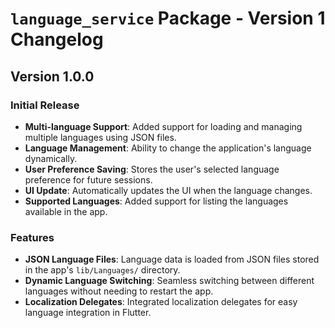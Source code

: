 # `language_service` Package - Version 1 Changelog

## Version 1.0.0

### Initial Release
- **Multi-language Support**: Added support for loading and managing multiple languages using JSON files.
- **Language Management**: Ability to change the application's language dynamically.
- **User Preference Saving**: Stores the user's selected language preference for future sessions.
- **UI Update**: Automatically updates the UI when the language changes.
- **Supported Languages**: Added support for listing the languages available in the app.

### Features
- **JSON Language Files**: Language data is loaded from JSON files stored in the app's `lib/Languages/` directory.
- **Dynamic Language Switching**: Seamless switching between different languages without needing to restart the app.
- **Localization Delegates**: Integrated localization delegates for easy language integration in Flutter.
